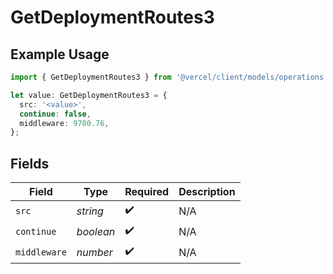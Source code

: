 # GetDeploymentRoutes3

## Example Usage

```typescript
import { GetDeploymentRoutes3 } from '@vercel/client/models/operations';

let value: GetDeploymentRoutes3 = {
  src: '<value>',
  continue: false,
  middleware: 9700.76,
};
```

## Fields

| Field        | Type      | Required           | Description |
| ------------ | --------- | ------------------ | ----------- |
| `src`        | _string_  | :heavy_check_mark: | N/A         |
| `continue`   | _boolean_ | :heavy_check_mark: | N/A         |
| `middleware` | _number_  | :heavy_check_mark: | N/A         |
